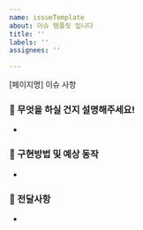 ```yaml
---
name: issueTemplate
about: 이슈 템플릿 입니다
title: ''
labels: ''
assignees: ''

---
```


[페이지명] 이슈 사항

### 🌱 무엇을 하실 건지 설명해주세요!
- 


### 🌱 구현방법 및 예상 동작
-


### 🌱 전달사항
-
